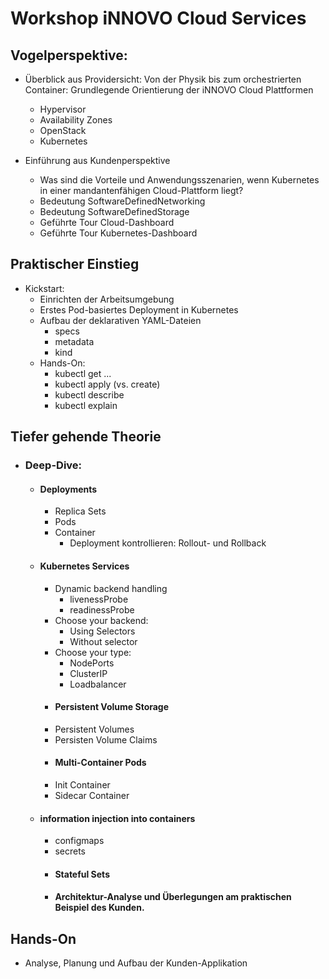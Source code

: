 

# Workshop iNNOVO Cloud Services

## Vogelperspektive: 

* Überblick aus Providersicht: Von der Physik bis zum orchestrierten Container: Grundlegende Orientierung der iNNOVO Cloud Plattformen
	* Hypervisor 
	* Availability Zones
	* OpenStack
	* Kubernetes

* Einführung aus Kundenperspektive
	* Was sind die Vorteile und Anwendungsszenarien, wenn Kubernetes in einer mandantenfähigen Cloud-Plattform liegt?
	* Bedeutung SoftwareDefinedNetworking
	* Bedeutung SoftwareDefinedStorage
	* Geführte Tour Cloud-Dashboard
	* Geführte Tour Kubernetes-Dashboard

## Praktischer Einstieg
* Kickstart: 
	* Einrichten der Arbeitsumgebung
	* Erstes Pod-basiertes Deployment in Kubernetes
  * Aufbau der deklarativen YAML-Dateien
    * specs
    * metadata
    * kind
  * Hands-On: 
    * kubectl get ...
    * kubectl apply (vs. create)
    * kubectl describe
    * kubectl explain

## Tiefer gehende Theorie

* ### Deep-Dive:
  * #### Deployments
	  * Replica Sets
    * Pods
    * Container
	  * Deployment kontrollieren: Rollout- und Rollback
  * #### Kubernetes Services
    * Dynamic backend handling
      * livenessProbe
      * readinessProbe
    * Choose your backend:
      * Using Selectors
      * Without selector
    * Choose your type:
      * NodePorts
      * ClusterIP
      * Loadbalancer
	* #### Persistent Volume Storage
    * Persistent Volumes
    * Persisten Volume Claims
	* #### Multi-Container Pods
    * Init Container
    * Sidecar Container
  * #### information injection into containers
    * configmaps
    * secrets
	* #### Stateful Sets
	* #### Architektur-Analyse und Überlegungen am praktischen Beispiel des Kunden.

## Hands-On
* Analyse, Planung und Aufbau der Kunden-Applikation
	

